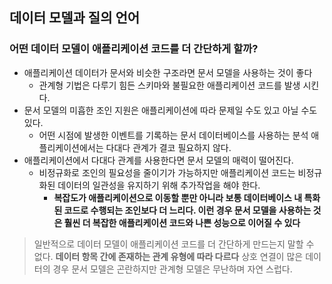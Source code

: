 
## 데이터 모델과 질의 언어
### 어떤 데이터 모델이 애플리케이션 코드를 더 간단하게 할까?
- 애플리케이션 데이터가 문서와 비슷한 구조라면 문서 모델을 사용하는 것이 좋다
  - 관계형 기법은 다루기 힘든 스키마와 불필요한 애플리케이션 코드를 발생 시킨다.
- 문서 모델의 미흡한 조인 지원은 애플리케이션에 따라 문제일 수도 있고 아닐 수도 있다.
  - 어떤 시점에 발생한 이벤트를 기록하는 문서 데이터베이스를 사용하는 분석 애플리케이션에서는 다대다 관계가 결코 필요하지 않다.
- 애플리케이션에서 다대다 관계를 사용한다면 문서 모델의 매력이 떨어진다.
  - 비정규화로 조인의 필요성을 줄이기가 가능하지만 애플리케이션 코드는 비정규화된 데이터의 일관성을 유지하기 위해 추가작업을 해야 한다. 
    - **복잡도가 애플리케이션으로 이동할 뿐만 아니라 보통 데이터베이스 내 특화된 코드로 수행되는 조인보다 더 느리다. 이런 경우 문서 모델을 사용하는 것은 훨씬 더 복잡한 애플리케이션 코드와 나쁜 성능으로 이어질 수 있다**

> 일반적으로 데이터 모델이 애플리케이션 코드를 더 간단하게 만드는지 말할 수 없다. **데이터 항목 간에 존재하는 관계 유형에 따라 다르다** 상호 연결이 많은 데이터의 경우 문서 모델은 곤란하지만 관계형 모델은 무난하며 자연 스럽다.


